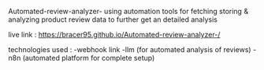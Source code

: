 Automated-review-analyzer-
using automation tools for fetching storing &amp; analyzing product review  data to further get an detailed analysis 

live link : https://bracer95.github.io/Automated-review-analyzer-/

 technologies used :
 -webhook link 
 -llm (for automated analysis of reviews) 
 -n8n (automated platform for complete setup)
